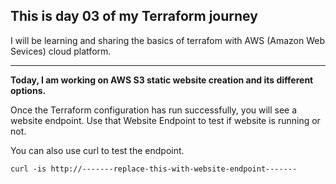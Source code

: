 ## This is day 03 of my Terraform journey

I will be learning and sharing the basics of terrafom with AWS (Amazon Web Sevices) cloud platform.

---

**Today, I am working on AWS S3 static website creation and its different options.**

Once the Terraform configuration has run successfully, you will see a website endpoint.
Use that Website Endpoint to test if website is running or not.

You can also use curl to test the endpoint.

```
curl -is http://-------replace-this-with-website-endpoint-------
```